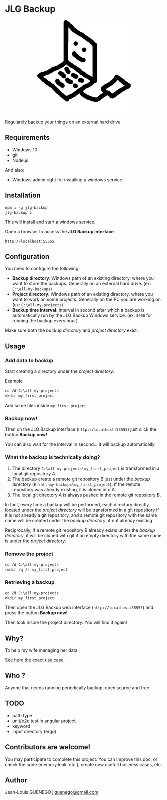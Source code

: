 # JLG Backup

<div align="center">
  <img src="./client/src/assets/logo.png" width="300" />
</div>

Regularely backup your things on an external hard drive.

## Requirements

- Windows 10
- git
- Node.js

And also:

- Windows admin right for installing a windows service.

## Installation

```
npm i -g jlg-backup
jlg-backup i
```

This will install and start a windows service.

Open a browser to access the **JLG Backup interface**.

```
http://localhost:55555
```

## Configuration

You need to configure the following:

- **Backup directory**: Windows path of an existing directory, where you want to store the backups. Generally on an external hard drive. (ex: `E:\all-my-backups`)
- **Project directory**: Windows path of an existing directory, where you want to work on some projects. Generally on the PC you are working on. (ex: `C:\all-my-projects`)
- **Backup time interval**: Interval in second after which a backup is automatically run by the JLG Backup Windows service. (ex: `3600` for running the backup every hour)

Make sure both the _backup directory_ and _project directory_ exist.

## Usage

### Add data to backup

Start creating a directory under the _project directory_:

Example

```
cd /d C:\all-my-projects
mkdir my_first_project
```

Add some files inside `my_first_project`.

### Backup now!

Then on the JLG Backup interface (`http://localhost:55555`) just click the button **Backup now!**

You can also wait for the interval in second... it will backup automatically.

### What the backup is technically doing?

1. The directory `C:\all-my-projects\my_first_project` is transformed in a local git repository A.
2. The backup create a remote git repository B just under the _backup directory_ (`E:\all-my-backups\my_first_project`). If the remote repository was already existing, it is cloned into A.
3. The local git directory A is always pushed in the remote git repository B.

In fact, every time a backup will be performed, each directory directly located under the _project directory_ will be transformed in a git repository if it is not already a git repository, and a remote git repository with the same name will be created under the _backup directory_, if not already existing.

Reciprocally, if a remote git repository B already exists under the _backup directory_, it will be cloned with git if an empty directory with the same name is under the _project directory_.

### Remove the project

```
cd /d C:\all-my-projects
rmdir /q /s my_first_project
```

### Retrieving a backup

```
cd /d C:\all-my-projects
mkdir my_first_project
```

Then open the JLG Backup web interface (`http://localhost:55555`) and press the button **Backup now!**

Then look inside the project directory. You will find it again!

## Why?

To help my wife managing her data.

[See here the exact use case.](./doc/why.md)

## Who ?

Anyone that needs running periodically backup, open source and free.

## TODO

- path type
- unit/e2e test in angular project.
- keyword
- input directory (ergo)

## Contributors are welcome!

You may participate to complete this project. You can improve this doc, or check the code (memory leak, etc.), create new usefull business cases, etc.

## Author

Jean-Louis GUENEGO <jlguenego@gmail.com>
